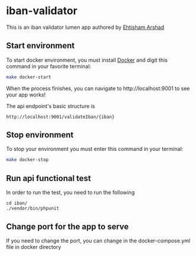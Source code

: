 # iban-validator
This is an iban validator lumen app authored by [Ehtisham Arshad](https://github.com/EhtishamArshad)


## Start environment
To start docker environment, you must install [Docker](https://www.docker.com/get-started) and digit this command in your favorite terminal:
```sh
make docker-start
```
When the process finishes, you can navigate to http://localhost:9001 to see your app works!

The api endpoint's basic structure is 
```
http://localhost:9001/validateIban/{iban}
```

## Stop environment
To stop your environment you must enter this command in your terminal:
```sh
make docker-stop
```
## Run api functional test
In order to run the test, you need to run the following
```
cd iban/
./vendor/bin/phpunit
```
## Change port for the app to serve
If you need to change the port, you can change in the docker-compose.yml file in docker directory

